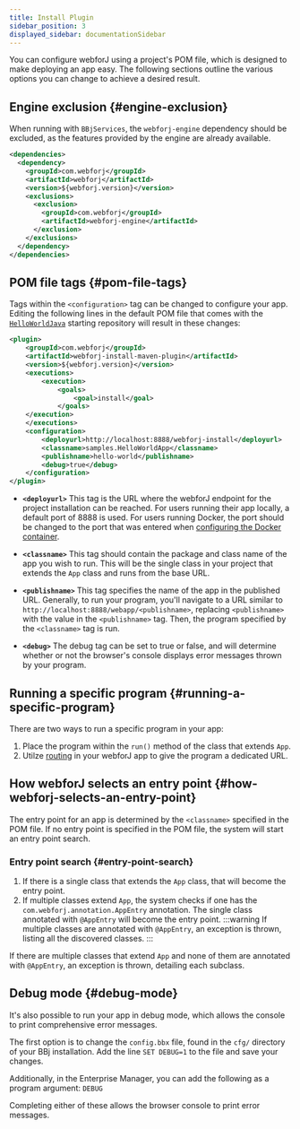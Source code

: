```yaml
---
title: Install Plugin
sidebar_position: 3
displayed_sidebar: documentationSidebar
---
```


You can configure webforJ using a project's POM file, which is designed to make deploying an app easy. The following sections outline the various options you can change to achieve a desired result.

## Engine exclusion {#engine-exclusion}

When running with `BBjServices`, the `webforj-engine` dependency should be excluded, as the features provided by the engine are already available.

```xml
<dependencies>
  <dependency>
    <groupId>com.webforj</groupId>
    <artifactId>webforj</artifactId>
    <version>${webforj.version}</version>
    <exclusions>
      <exclusion>
        <groupId>com.webforj</groupId>
        <artifactId>webforj-engine</artifactId>
      </exclusion>
    </exclusions> 
  </dependency>
</dependencies>
```

## POM file tags {#pom-file-tags}

Tags within the `<configuration>` tag can be changed to configure your app. Editing the following lines in the default POM file that comes with the [`HelloWorldJava`](https://github.com/webforj/HelloWorldJava) starting repository will result in these changes:

```xml {13-16} showLineNumbers
<plugin>
    <groupId>com.webforj</groupId>
    <artifactId>webforj-install-maven-plugin</artifactId>
    <version>${webforj.version}</version>
    <executions>
        <execution>
            <goals>
                <goal>install</goal>
            </goals>
    </execution>
    </executions>
    <configuration>
        <deployurl>http://localhost:8888/webforj-install</deployurl>
        <classname>samples.HelloWorldApp</classname>
        <publishname>hello-world</publishname>
        <debug>true</debug>
    </configuration>
</plugin>
```

- **`<deployurl>`** This tag is the URL where the webforJ endpoint for the project installation can be reached. For users running their app locally, a default port of 8888 is used. For users running Docker, the port should be changed to the port that was entered when [configuring the Docker container](./docker#2-configuration).

- **`<classname>`** This tag should contain the package and class name of the app you wish to run. This will be the single class in your project that extends the `App` class and runs from the base URL.

- **`<publishname>`** This tag specifies the name of the app in the published URL. Generally, to run your program, you'll navigate to a URL similar to `http://localhost:8888/webapp/<publishname>`, replacing `<publishname>` with the value in the `<publishname>` tag. Then, the program specified by the `<classname>` tag is run.

- **`<debug>`** The debug tag can be set to true or false, and will determine whether or not the browser's console displays error messages thrown by your program. 

## Running a specific program {#running-a-specific-program}

There are two ways to run a specific program in your app:

1. Place the program within the `run()` method of the class that extends `App`.
2. Utilze [routing](../../routing/overview) in your webforJ app to give the program a dedicated URL.

## How webforJ selects an entry point {#how-webforj-selects-an-entry-point}

The entry point for an app is determined by the `<classname>` specified in the POM file.
If no entry point is specified in the POM file, the system will start an entry point search.

### Entry point search {#entry-point-search}

1. If there is a single class that extends the `App` class, that will become the entry point.
2. If multiple classes extend `App`, the system checks if one has the `com.webforj.annotation.AppEntry` annotation. The single class annotated with `@AppEntry` will become the entry point.
    :::warning
    If multiple classes are annotated with `@AppEntry`, an exception is thrown, listing all the discovered classes.
    :::

If there are multiple classes that extend `App` and none of them are annotated with `@AppEntry`, an exception is thrown, detailing each subclass.

## Debug mode {#debug-mode}

It's also possible to run your app in debug mode, which allows the console to print comprehensive error messages. 

The first option is to change the `config.bbx` file, found in the `cfg/` directory of your BBj installation. Add the line `SET DEBUG=1` to the file and save your changes.

Additionally, in the Enterprise Manager, you can add the following as a program argument: `DEBUG`

Completing either of these allows the browser console to print error messages.